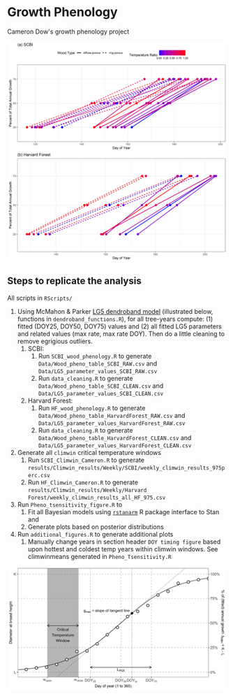 # Growth Phenology

Cameron Dow's growth phenology project

![](doc/manuscript/tables_figures/DOYtiming_allyears.png)



## Steps to replicate the analysis

All scripts in `RScripts/`

1. Using McMahon & Parker [LG5 dendroband model](https://github.com/seanmcm/RDendrom) (illustrated below, functions in `dendroband_functions.R`), for all tree-years compute: (1) fitted (DOY25, DOY50, DOY75) values and (2) all fitted LG5 parameters and related values (max rate, max rate DOY). Then do a little cleaning to remove egrigious outliers.
    1. SCBI: 
        1. Run `SCBI_wood_phenology.R` to generate `Data/Wood_pheno_table_SCBI_RAW.csv` and `Data/LG5_parameter_values_SCBI_RAW.csv`
        1. Run `data_cleaning.R` to generate `Data/Wood_pheno_table_SCBI_CLEAN.csv` and `Data/LG5_parameter_values_SCBI_CLEAN.csv`
    1. Harvard Forest:
        1. Run `HF_wood_phenology.R` to generate `Data/Wood_pheno_table_HarvardForest_RAW.csv` and `Data/LG5_parameter_values_HarvardForest_RAW.csv`
        1. Run `data_cleaning.R` to generate `Data/Wood_pheno_table_HarvardForest_CLEAN.csv` and `Data/LG5_parameter_values_HarvardForest_CLEAN.csv`
2. Generate all `climwin` critical temperature windows
    1. Run `SCBI_Climwin_Cameron.R` to generate `results/Climwin_results/Weekly/SCBI/weekly_climwin_results_975perc.csv`
    1. Run `HF_Climwin_Cameron.R` to generate `results/Climwin_results/Weekly/Harvard Forest/weekly_climwin_results_all_HF_975.csv`
3. Run `Pheno_tsensitivity_figure.R` to
    1. Fit all Bayesian models using [`rstanarm`](https://mc-stan.org/users/interfaces/rstanarm) R package interface to Stan and
    1. Generate plots based on posterior distributions
4. Run `additional_figures.R` to generate additional plots
    1. Manually change years in section header `DOY timing figure` based upon hottest and coldest temp years within climwin windows. See climwinmeans generated in             `Pheno_Tsensitivity.R`

![](doc/manuscript/tables_figures/schematic.png)
